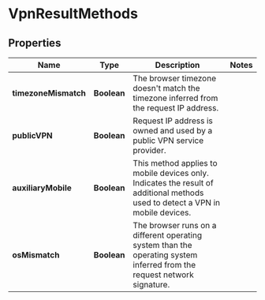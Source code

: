 

# VpnResultMethods


## Properties

| Name | Type | Description | Notes |
|------------ | ------------- | ------------- | -------------|
|**timezoneMismatch** | **Boolean** | The browser timezone doesn't match the timezone inferred from the request IP address. |  |
|**publicVPN** | **Boolean** | Request IP address is owned and used by a public VPN service provider. |  |
|**auxiliaryMobile** | **Boolean** | This method applies to mobile devices only. Indicates the result of additional methods used to detect a VPN in mobile devices. |  |
|**osMismatch** | **Boolean** | The browser runs on a different operating system than the operating system inferred from the  request network signature. |  |



